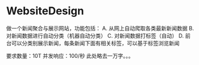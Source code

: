 WebsiteDesign
=======

做一个新闻聚合与展示网站，功能包括：
A. 从网上自动爬取各类最新新闻数据
B. 对新闻数据进行自动分类（机器自动分类）
C. 对新闻数据打标签（自动）
D. 前台可以分类别展示新闻，每条新闻下面有相关标签，可以基于标签浏览新闻

要求数量：10T
并发响应：100/秒
此处略去一万字。。。
